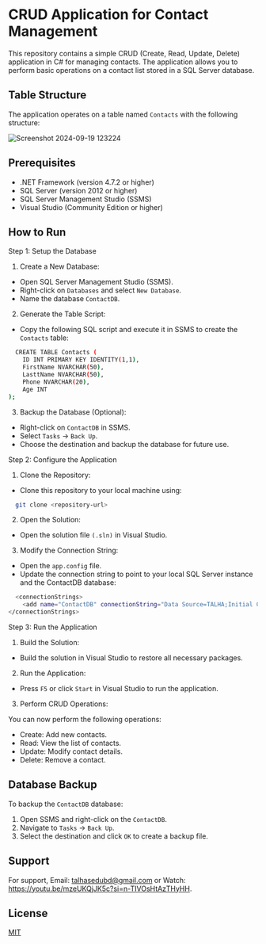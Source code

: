 # CRUD Application for Contact Management

This repository contains a simple CRUD (Create, Read, Update, Delete) application in C# for managing contacts. The application allows you to perform basic operations on a contact list stored in a SQL Server database.



## Table Structure
The application operates on a table named `Contacts` with the following structure:

![Screenshot 2024-09-19 123224](https://github.com/user-attachments/assets/6a879ff9-b32e-4bcb-b836-6a63b9490cfd)

## Prerequisites

- .NET Framework (version 4.7.2 or higher)
- SQL Server (version 2012 or higher)
- SQL Server Management Studio (SSMS)
- Visual Studio (Community Edition or higher)



## How to Run

Step 1: Setup the Database

1. Create a New Database:

- Open SQL Server Management Studio (SSMS).
- Right-click on `Databases` and select `New Database`.
- Name the database  `ContactDB`.

2. Generate the Table Script:

- Copy the following SQL script and execute it in SSMS to create the `Contacts` table:

```bash
  CREATE TABLE Contacts (
    ID INT PRIMARY KEY IDENTITY(1,1),
    FirstName NVARCHAR(50),
    LasttName NVARCHAR(50),
    Phone NVARCHAR(20),
    Age INT
);
```
3. Backup the Database (Optional):

- Right-click on `ContactDB` in SSMS.
- Select `Tasks` -> `Back Up`.
- Choose the destination and backup the database for future use.

Step 2: Configure the Application
1. Clone the Repository:

- Clone this repository to your local machine using:

```bash
  git clone <repository-url>
```
2. Open the Solution:

- Open the solution file `(.sln)` in Visual Studio.
3. Modify the Connection String:

- Open the `app.config` file.
- Update the connection string to point to your local SQL Server instance and the ContactDB database:

```bash
  <connectionStrings>
    <add name="ContactDB" connectionString="Data Source=TALHA;Initial Catalog=MyCURD;Integrated Security=True;TrustServerCertificate=True" />
</connectionStrings>

```

Step 3: Run the Application
1. Build the Solution:

- Build the solution in Visual Studio to restore all necessary packages.
2. Run the Application:

- Press `F5` or click `Start` in Visual Studio to run the application.
3. Perform CRUD Operations:

 You can now perform the following operations:
- Create: Add new contacts.
- Read: View the list of contacts.
- Update: Modify contact details.
- Delete: Remove a contact.
## Database Backup

To backup the `ContactDB` database:

1. Open SSMS and right-click on the `ContactDB`.
2. Navigate to `Tasks` -> `Back Up`.
3. Select the destination and click `OK` to create a backup file.
## Support

For support, Email: talhasedubd@gmail.com or Watch: https://youtu.be/mzeUKQjJK5c?si=n-TIVOsHtAzTHyHH.


## License

[MIT](https://choosealicense.com/licenses/mit/)

